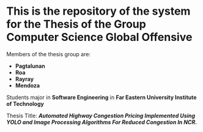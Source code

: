 # This is the repository of the system for the Thesis of the Group Computer Science Global Offensive

Members of the thesis group are:
  - **Pagtalunan**
  - **Roa**
  - **Rayray**
  - **Mendoza**

Students major in **Software Engineering** in **Far Eastern University Institute of Technology**

Thesis Title: ***Automated Highway Congestion Pricing Implemented Using YOLO and Image Processing Algorithms For Reduced Congestion In NCR.***
